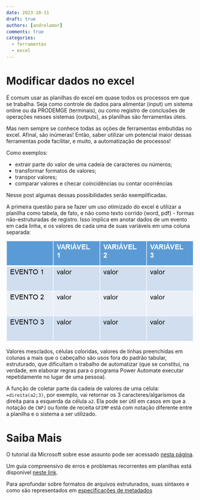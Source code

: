 ```yaml
---
date: 2023-10-31
draft: true
authors: [andrelamor]
comments: true
categories:
  - ferramentas
  - excel
---
```


# Modificar dados no excel

É comum usar as planilhas do excel em quase todos os processos em que se trabalha. Seja como controle de dados para alimentar (input) um sistema online ou da PRODEMGE (terminais), ou como registro de conclusões de operações nesses sistemas (outputs), as planilhas são ferramentas úteis.

Mas nem sempre se conhece todas as oções de ferramentas embutidas no excel. Afinal, são inúmeras! Então, saber utilizar um potencial maior dessas ferramentas pode facilitar, e muito, a automatização de processos!

Como exemplos:

- extrair parte do valor de uma cadeia de caracteres ou números;
- transformar formatos de valores;
- transpor valores;
- comparar valores e checar coincidências ou contar ocorrências 

Nesse post algumas dessas possibilidades serão exemplificadas.

<!-- more -->

A primeira questão para se fazer um uso otimizado do excel é utilizar a planilha como tabela, de fato, e não como texto corrido (word, pdf) - formas não-estruturadas de registro. Isso implica em anotar dados de um evento em cada linha, e os valores de cada uma de suas variáveis em uma coluna separada:

![](assets/tabela.png)

Valores mesclados, células coloridas, valores de linhas preenchidas em colunas a mais que o cabeçalho são usos fora do padrão tabular, estruturado, que dificultam o trabalho de automatizar (que se constitui, na verdade, em elaborar regras para o programa Power Automate executar repetidamente no lugar de uma pessoa). 

A função de coletar parte da cadeia de valores de uma célula:
`=direita(a2;3)`, por exemplo, vai retornar os 3 caracteres/algarismos da direita para a esquerda da célula `a2`. Ela pode ser útil em casos em que a notação de `CNPJ` ou fonte de receita `GFIMP` está com notação diferente entre a planilha e o sistema a ser utilizado.

# Saiba Mais

O tutorial da Microsoft sobre esse assunto pode ser acessado [nesta página]().

Um guia compreensivo de erros e problemas recorrentes em planilhas está disponível [neste link](https://escoladedados.org/tutoriais/guia-quartz-para-limpeza-de-dados/).

Para aprofundar sobre formatos de arquivos estruturados, suas sintaxes e como são representados em [especificações de metadados](https://transparencia-mg.github.io/manual-dados-mg/0.1/2.%20Ciclo%20de%20publica%C3%A7%C3%A3o%20de%20dados/007_documentacao/#metadados-no-portal-de-dados-abertos-de-minas-gerais)   